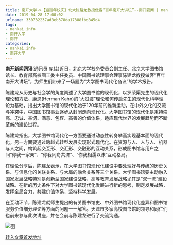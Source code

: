 ```yaml
---
title: 南开大学->【迎百年校庆】北大陈建龙教授做客“百年南开大讲坛”--南开要闻 | nankai.info
date: 2019-04-28 17:00:02
urlname: 330732237ad3eb378da17388fbd845d4
tags: 
- nankai.info
- 南开大学
- 南开
categories:
- nankai.info
- 南开大学
---
```


**南开新闻网讯**(通讯员 庞佳)近日，北京大学校务委员会副主任、北京大学图书馆馆长、教育部高校图工委主任委员、中国图书馆理事会理事陈建龙教授做客“百年南开大讲坛”，为师生们带来了一场题为“大学图书现代化刍议”的学术报告。

陈建龙从历史与社会学的角度阐述了大学图书馆的现代化，以罗荣渠先生的现代化理论和方法、康恩(Herman Kahn)的“大过渡”理论和何传启先生的现代化科学理论为基础，指出大学图书馆的现代化始于120年前的维新运动，在中外文化的交流与冲突中，中国图书馆事业逐步从封闭走向现代化。大学图书馆的现代化是秉持崇高、忠诚、亲切、满意、包容、高善的价值体系，适应现代世界的发展趋势而不断革新的建设过程。

陈建龙指出，大学图书馆现代化一方面要通过动态性转身攀高实现基本面的现代化，另一方面要通过跨越式转型发展实现形式现代化。在资源与人、人与人、机器与人之间，构筑起交互形、交汇形、交融形的互动关系，形成图书馆与用户之间“你我一家亲”、“你我同舟共济”、“你我相濡以沫”互动格局。

在理论分享后，陈建龙表示，在大学图书馆现代化建设中要处理好与传统的历史关系、与信息化的关联关系、与大局的融合关系等三个关系。大学图书馆要主动融入国家发展战略特别是创新型国家建设战略、高等教育发展战略尤其是“双一流”建设战略。在新的历史条件下对大学图书馆现代化发展进行新的思考，制定发展战略，发挥全局合力，共建价值体系，坚持科学发展。

在互动环节，陈建龙就师生提出的有关图书馆史、中外图书馆现代化差异和图书馆服务价值细分理论等方面的问题一一解答。天津市多家高校图书馆的领导和同仁们也前来参与此次讲座，并在会前与陈建龙进行了交流沟通。

![图](http://news.nankai.edu.cn/pic/0/00/35/02/350264_018929.jpg)

[转入文章首发地址](http://news.nankai.edu.cn/nkyw/system/2019/04/21/000446197.shtml)